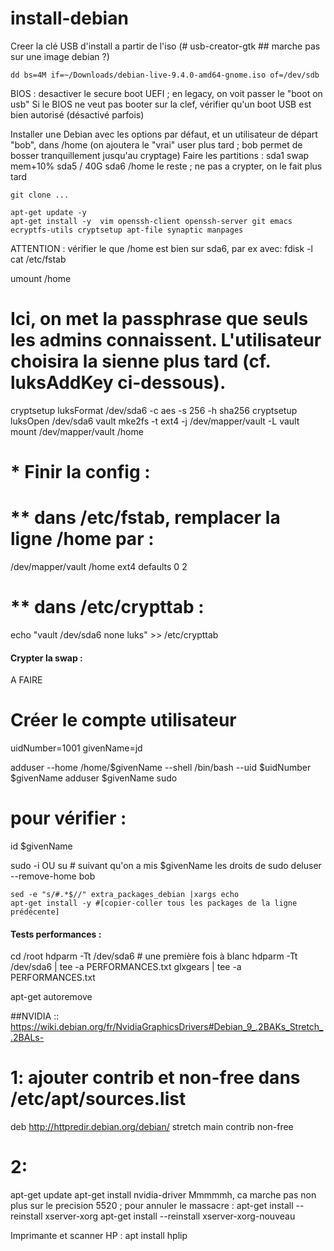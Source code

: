 # install-debian

Creer la clé USB d'install a partir de l'iso 
(#  usb-creator-gtk  ## marche pas sur une image debian ?)

    dd bs=4M if=~/Downloads/debian-live-9.4.0-amd64-gnome.iso of=/dev/sdb

BIOS : desactiver le secure boot UEFI ; en legacy, on voit passer le "boot on usb"
Si le BIOS ne veut pas booter sur la clef, vérifier qu'un boot USB est bien autorisé (désactivé parfois)

Installer une Debian avec les options par défaut, et un utilisateur de départ "bob", dans /home
(on ajoutera le "vrai" user plus tard ; bob permet de bosser tranquillement jusqu'au cryptage)
Faire les partitions : 
   sda1    swap     mem+10%
   sda5    /        40G
   sda6    /home  le reste ; ne pas a crypter, on le fait plus tard

    git clone ...

    apt-get update -y
    apt-get install -y  vim openssh-client openssh-server git emacs ecryptfs-utils cryptsetup apt-file synaptic manpages

ATTENTION : vérifier le que /home est bien sur sda6, par ex avec:
fdisk -l
cat /etc/fstab

umount /home
# Ici, on met la passphrase que seuls les admins connaissent. L'utilisateur choisira la sienne plus tard (cf. luksAddKey ci-dessous). 
cryptsetup luksFormat /dev/sda6 -c aes -s 256 -h sha256
cryptsetup luksOpen /dev/sda6 vault
mke2fs -t ext4 -j /dev/mapper/vault -L vault
mount /dev/mapper/vault /home


# * Finir la config : 
# ** dans /etc/fstab, remplacer la ligne /home par : 
/dev/mapper/vault /home         ext4    defaults        0       2
# ** dans /etc/crypttab : 
echo "vault             /dev/sda6        none        luks" >> /etc/crypttab


#### Crypter la swap : 
 A FAIRE 


# Créer le compte utilisateur 

uidNumber=1001
givenName=jd

adduser --home /home/$givenName --shell /bin/bash --uid $uidNumber $givenName
adduser $givenName sudo

# pour vérifier : 
id $givenName

sudo -i OU su  # suivant qu'on a mis $givenName les droits de sudo
deluser --remove-home bob

    sed -e "s/#.*$//" extra_packages_debian |xargs echo 
    apt-get install -y #[copier-coller tous les packages de la ligne prédécente]

#### Tests performances : 
cd /root
hdparm -Tt /dev/sda6  # une première fois à blanc
hdparm -Tt /dev/sda6 | tee -a PERFORMANCES.txt
glxgears             | tee -a PERFORMANCES.txt

apt-get autoremove


##NVIDIA :: https://wiki.debian.org/fr/NvidiaGraphicsDrivers#Debian_9_.2BAKs_Stretch_.2BALs-
# 1: ajouter contrib et non-free dans /etc/apt/sources.list
deb http://httpredir.debian.org/debian/ stretch main contrib non-free
# 2: 
apt-get update
apt-get install  nvidia-driver
Mmmmmh, ca marche pas non plus sur le precision 5520 ; pour annuler le massacre :
apt-get install --reinstall xserver-xorg 
apt-get install --reinstall xserver-xorg-nouveau

Imprimante et scanner HP : 
apt install hplip




